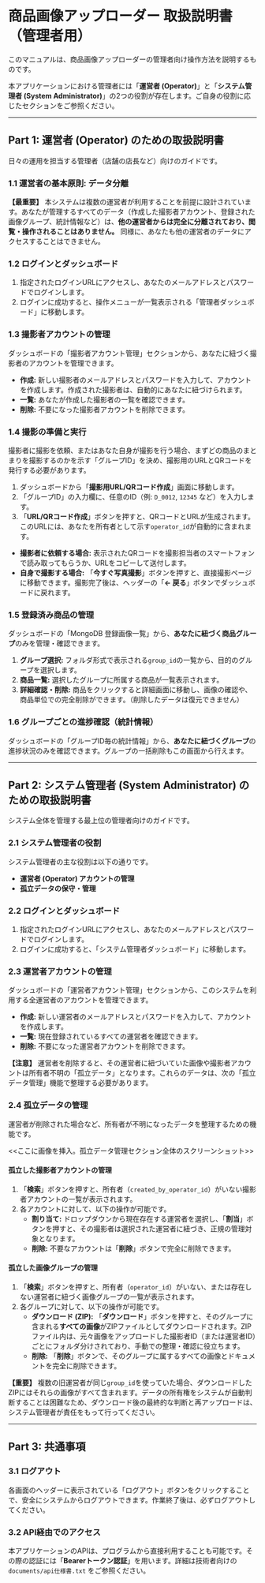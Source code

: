 # 商品画像アップローダー 取扱説明書（管理者用）

このマニュアルは、商品画像アップローダーの管理者向け操作方法を説明するものです。

本アプリケーションにおける管理者には「**運営者 (Operator)**」と「**システム管理者 (System Administrator)**」の2つの役割が存在します。ご自身の役割に応じたセクションをご参照ください。

---

## Part 1: 運営者 (Operator) のための取扱説明書

日々の運用を担当する管理者（店舗の店長など）向けのガイドです。

### 1.1 運営者の基本原則: データ分離

**【最重要】** 本システムは複数の運営者が利用することを前提に設計されています。あなたが管理するすべてのデータ（作成した撮影者アカウント、登録された画像グループ、統計情報など）は、**他の運営者からは完全に分離されており、閲覧・操作されることはありません。** 同様に、あなたも他の運営者のデータにアクセスすることはできません。

### 1.2 ログインとダッシュボード

1.  指定されたログインURLにアクセスし、あなたのメールアドレスとパスワードでログインします。
2.  ログインに成功すると、操作メニューが一覧表示される「管理者ダッシュボード」に移動します。

### 1.3 撮影者アカウントの管理

ダッシュボードの「撮影者アカウント管理」セクションから、あなたに紐づく撮影者のアカウントを管理できます。

*   **作成:** 新しい撮影者のメールアドレスとパスワードを入力して、アカウントを作成します。作成された撮影者は、自動的にあなたに紐づけられます。
*   **一覧:** あなたが作成した撮影者の一覧を確認できます。
*   **削除:** 不要になった撮影者アカウントを削除できます。

### 1.4 撮影の準備と実行

撮影者に撮影を依頼、またはあなた自身が撮影を行う場合、まずどの商品のまとまりを撮影するのかを示す「グループID」を決め、撮影用のURLとQRコードを発行する必要があります。

1.  ダッシュボードから「**撮影用URL/QRコード作成**」画面に移動します。
2.  「グループID」の入力欄に、任意のID（例: `D_0012`, `12345` など）を入力します。
3.  「**URL/QRコード作成**」ボタンを押すと、QRコードとURLが生成されます。このURLには、あなたを所有者として示す`operator_id`が自動的に含まれます。

*   **撮影者に依頼する場合:** 表示されたQRコードを撮影担当者のスマートフォンで読み取ってもらうか、URLをコピーして送付します。
*   **自身で撮影する場合:** 「**今すぐ写真撮影**」ボタンを押すと、直接撮影ページに移動できます。撮影完了後は、ヘッダーの「**← 戻る**」ボタンでダッシュボードに戻れます。

### 1.5 登録済み商品の管理

ダッシュボードの「MongoDB 登録画像一覧」から、**あなたに紐づく商品グループ**のみを管理・確認できます。

1.  **グループ選択:** フォルダ形式で表示される`group_id`の一覧から、目的のグループを選択します。
2.  **商品一覧:** 選択したグループに所属する商品が一覧表示されます。
3.  **詳細確認・削除:** 商品をクリックすると詳細画面に移動し、画像の確認や、商品単位での完全削除ができます。（削除したデータは復元できません）

### 1.6 グループごとの進捗確認（統計情報）

ダッシュボードの「グループID毎の統計情報」から、**あなたに紐づくグループ**の進捗状況のみを確認できます。グループの一括削除もこの画面から行えます。

---

## Part 2: システム管理者 (System Administrator) のための取扱説明書

システム全体を管理する最上位の管理者向けのガイドです。

### 2.1 システム管理者の役割

システム管理者の主な役割は以下の通りです。

*   **運営者 (Operator) アカウントの管理**
*   **孤立データの保守・管理**

### 2.2 ログインとダッシュボード

1.  指定されたログインURLにアクセスし、あなたのメールアドレスとパスワードでログインします。
2.  ログインに成功すると、「システム管理者ダッシュボード」に移動します。

### 2.3 運営者アカウントの管理

ダッシュボードの「運営者アカウント管理」セクションから、このシステムを利用する全運営者のアカウントを管理できます。

*   **作成:** 新しい運営者のメールアドレスとパスワードを入力して、アカウントを作成します。
*   **一覧:** 現在登録されているすべての運営者を確認できます。
*   **削除:** 不要になった運営者アカウントを削除できます。

**【注意】** 運営者を削除すると、その運営者に紐づいていた画像や撮影者アカウントは所有者不明の「孤立データ」となります。これらのデータは、次の「孤立データ管理」機能で整理する必要があります。

### 2.4 孤立データの管理

運営者が削除された場合など、所有者が不明になったデータを整理するための機能です。

<<ここに画像を挿入。孤立データ管理セクション全体のスクリーンショット>>

#### 孤立した撮影者アカウントの管理

1.  「**検索**」ボタンを押すと、所有者（`created_by_operator_id`）がいない撮影者アカウントの一覧が表示されます。
2.  各アカウントに対して、以下の操作が可能です。
    *   **割り当て:** ドロップダウンから現在存在する運営者を選択し、「**割当**」ボタンを押すと、その撮影者は選択された運営者に紐づき、正規の管理対象となります。
    *   **削除:** 不要なアカウントは「**削除**」ボタンで完全に削除できます。

#### 孤立した画像グループの管理

1.  「**検索**」ボタンを押すと、所有者（`operator_id`）がいない、または存在しない運営者に紐づく画像グループの一覧が表示されます。
2.  各グループに対して、以下の操作が可能です。
    *   **ダウンロード (ZIP):** 「**ダウンロード**」ボタンを押すと、そのグループに含まれる**すべての画像**がZIPファイルとしてダウンロードされます。ZIPファイル内は、元々画像をアップロードした撮影者ID（または運営者ID）ごとにフォルダ分けされており、手動での整理・確認に役立ちます。
    *   **削除:** 「**削除**」ボタンで、そのグループに属するすべての画像とドキュメントを完全に削除できます。

**【重要】** 複数の旧運営者が同じ`group_id`を使っていた場合、ダウンロードしたZIPにはそれらの画像がすべて含まれます。データの所有権をシステムが自動判断することは困難なため、ダウンロード後の最終的な判断と再アップロードは、システム管理者が責任をもって行ってください。

---

## Part 3: 共通事項

### 3.1 ログアウト

各画面のヘッダーに表示されている「ログアウト」ボタンをクリックすることで、安全にシステムからログアウトできます。作業終了後は、必ずログアウトしてください。

### 3.2 API経由でのアクセス

本アプリケーションのAPIは、プログラムから直接利用することも可能です。その際の認証には「**Bearerトークン認証**」を用います。詳細は技術者向けの `documents/api仕様書.txt` をご参照ください。